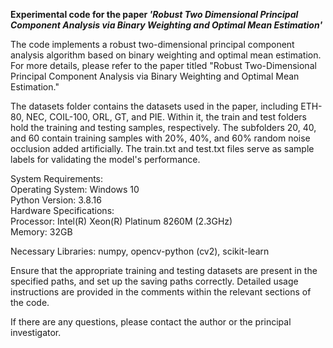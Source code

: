 **Experimental code for the paper _'Robust Two Dimensional Principal Component Analysis via Binary Weighting and Optimal Mean Estimation'_**  

  
The code implements a robust two-dimensional principal component analysis algorithm based on binary weighting and optimal mean estimation. For more details, please refer to the paper titled "Robust Two-Dimensional Principal Component Analysis via Binary Weighting and Optimal Mean Estimation."

The datasets folder contains the datasets used in the paper, including ETH-80, NEC, COIL-100, ORL, GT, and PIE. Within it, the train and test folders hold the training and testing samples, respectively. The subfolders 20, 40, and 60 contain training samples with 20%, 40%, and 60% random noise occlusion added artificially. The train.txt and test.txt files serve as sample labels for validating the model's performance.

System Requirements:  
Operating System: Windows 10  
Python Version: 3.8.16  
Hardware Specifications:  
Processor: Intel(R) Xeon(R) Platinum 8260M (2.3GHz)  
Memory: 32GB  

Necessary Libraries: numpy, opencv-python (cv2), scikit-learn

Ensure that the appropriate training and testing datasets are present in the specified paths, and set up the saving paths correctly. 
Detailed usage instructions are provided in the comments within the relevant sections of the code.

If there are any questions, please contact the author or the principal investigator.

